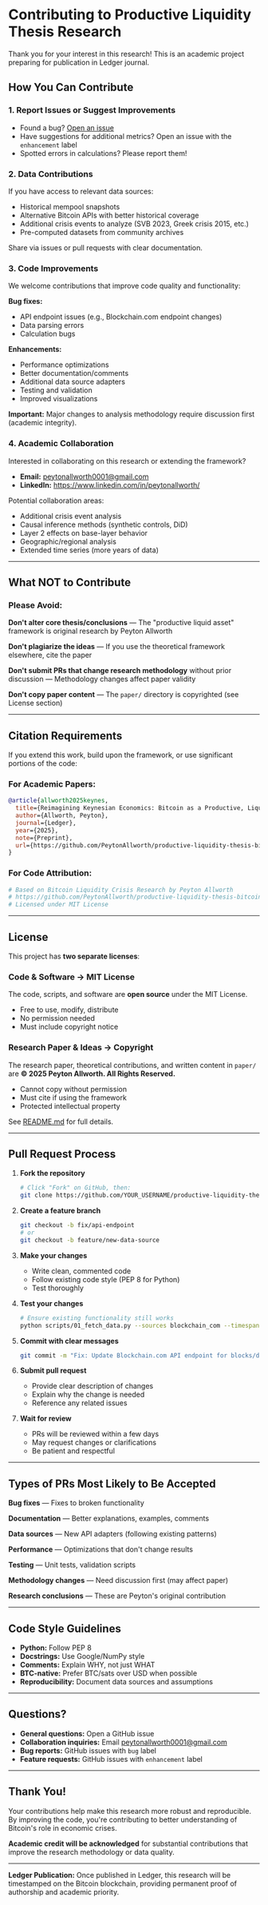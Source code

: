 # Contributing to Productive Liquidity Thesis Research

Thank you for your interest in this research! This is an academic project preparing for publication in Ledger journal.

## How You Can Contribute

### 1. **Report Issues or Suggest Improvements**
- Found a bug? [Open an issue](https://github.com/PeytonAllworth/productive-liquidity-thesis-bitcoin/issues)
- Have suggestions for additional metrics? Open an issue with the `enhancement` label
- Spotted errors in calculations? Please report them!

### 2. **Data Contributions**
If you have access to relevant data sources:
- Historical mempool snapshots
- Alternative Bitcoin APIs with better historical coverage
- Additional crisis events to analyze (SVB 2023, Greek crisis 2015, etc.)
- Pre-computed datasets from community archives

Share via issues or pull requests with clear documentation.

### 3. **Code Improvements**
We welcome contributions that improve code quality and functionality:

**Bug fixes:**
- API endpoint issues (e.g., Blockchain.com endpoint changes)
- Data parsing errors
- Calculation bugs

**Enhancements:**
- Performance optimizations
- Better documentation/comments
- Additional data source adapters
- Testing and validation
- Improved visualizations

**Important:** Major changes to analysis methodology require discussion first (academic integrity).

### 4. **Academic Collaboration**
Interested in collaborating on this research or extending the framework?

- **Email:** peytonallworth0001@gmail.com
- **LinkedIn:** https://www.linkedin.com/in/peytonallworth/

Potential collaboration areas:
- Additional crisis event analysis
- Causal inference methods (synthetic controls, DiD)
- Layer 2 effects on base-layer behavior
- Geographic/regional analysis
- Extended time series (more years of data)

---

## What NOT to Contribute

### Please Avoid:

**Don't alter core thesis/conclusions** — The "productive liquid asset" framework is original research by Peyton Allworth

**Don't plagiarize the ideas** — If you use the theoretical framework elsewhere, cite the paper

**Don't submit PRs that change research methodology** without prior discussion — Methodology changes affect paper validity

**Don't copy paper content** — The `paper/` directory is copyrighted (see License section)

---

## Citation Requirements

If you extend this work, build upon the framework, or use significant portions of the code:

### For Academic Papers:
```bibtex
@article{allworth2025keynes,
  title={Reimagining Keynesian Economics: Bitcoin as a Productive, Liquid Asset in Economic Crises},
  author={Allworth, Peyton},
  journal={Ledger},
  year={2025},
  note={Preprint},
  url={https://github.com/PeytonAllworth/productive-liquidity-thesis-bitcoin}
}
```

### For Code Attribution:
```python
# Based on Bitcoin Liquidity Crisis Research by Peyton Allworth
# https://github.com/PeytonAllworth/productive-liquidity-thesis-bitcoin
# Licensed under MIT License
```

---

## License

This project has **two separate licenses**:

### Code & Software → MIT License
The code, scripts, and software are **open source** under the MIT License.
- Free to use, modify, distribute
- No permission needed
- Must include copyright notice

### Research Paper & Ideas → Copyright
The research paper, theoretical contributions, and written content in `paper/` are **© 2025 Peyton Allworth. All Rights Reserved.**
- Cannot copy without permission
- Must cite if using the framework
- Protected intellectual property

See [README.md](README.md) for full details.

---

## Pull Request Process

1. **Fork the repository**
   ```bash
   # Click "Fork" on GitHub, then:
   git clone https://github.com/YOUR_USERNAME/productive-liquidity-thesis-bitcoin.git
   ```

2. **Create a feature branch**
   ```bash
   git checkout -b fix/api-endpoint
   # or
   git checkout -b feature/new-data-source
   ```

3. **Make your changes**
   - Write clean, commented code
   - Follow existing code style (PEP 8 for Python)
   - Test thoroughly

4. **Test your changes**
   ```bash
   # Ensure existing functionality still works
   python scripts/01_fetch_data.py --sources blockchain_com --timespan 30days
   ```

5. **Commit with clear messages**
   ```bash
   git commit -m "Fix: Update Blockchain.com API endpoint for blocks/day"
   ```

6. **Submit pull request**
   - Provide clear description of changes
   - Explain why the change is needed
   - Reference any related issues

7. **Wait for review**
   - PRs will be reviewed within a few days
   - May request changes or clarifications
   - Be patient and respectful

---

## Types of PRs Most Likely to Be Accepted

**Bug fixes** — Fixes to broken functionality

**Documentation** — Better explanations, examples, comments

**Data sources** — New API adapters (following existing patterns)

**Performance** — Optimizations that don't change results

**Testing** — Unit tests, validation scripts

**Methodology changes** — Need discussion first (may affect paper)

**Research conclusions** — These are Peyton's original contribution

---

## Code Style Guidelines

- **Python:** Follow PEP 8
- **Docstrings:** Use Google/NumPy style
- **Comments:** Explain WHY, not just WHAT
- **BTC-native:** Prefer BTC/sats over USD when possible
- **Reproducibility:** Document data sources and assumptions

---

## Questions?

- **General questions:** Open a GitHub issue
- **Collaboration inquiries:** Email peytonallworth0001@gmail.com
- **Bug reports:** GitHub issues with `bug` label
- **Feature requests:** GitHub issues with `enhancement` label

---

## Thank You! 

Your contributions help make this research more robust and reproducible. By improving the code, you're contributing to better understanding of Bitcoin's role in economic crises.

**Academic credit will be acknowledged** for substantial contributions that improve the research methodology or data quality.

---

**Ledger Publication:** Once published in Ledger, this research will be timestamped on the Bitcoin blockchain, providing permanent proof of authorship and academic priority.

